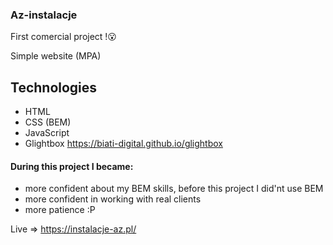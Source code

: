 ### Az-instalacje 

First comercial project !😮

Simple website (MPA)

## Technologies 
- HTML
- CSS (BEM)
- JavaScript
- Glightbox https://biati-digital.github.io/glightbox

#### During this project I became: 
- more confident about my BEM skills, before this project I did'nt use BEM
- more confident in working with real clients
- more patience :P 

Live => https://instalacje-az.pl/ 






